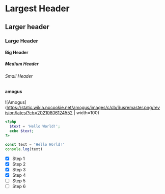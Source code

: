 # Largest Header
## Larger header
### Large Header
#### Big Header
##### Medium Header
###### Small Header


#### amogus
![Amogus](https://static.wikia.nocookie.net/amogus/images/c/cb/Susremaster.png/revision/latest?cb=20210806124552 | width=100)

```php
<?php
  $text = 'Hello World!';
  echo $text;
?>
```
```javascript
const text = 'Hello World!'
console.log(text)
```

- [x] Step 1
- [x] Step 2
- [x] Step 3
- [x] Step 4
- [ ] Step 5
- [ ] Step 6
